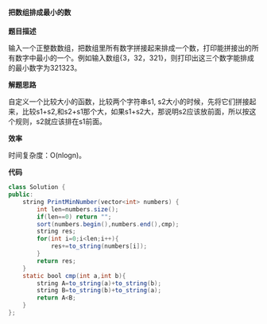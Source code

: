 #### 把数组排成最小的数

**题目描述**

输入一个正整数数组，把数组里所有数字拼接起来排成一个数，打印能拼接出的所有数字中最小的一个。例如输入数组{3，32，321}，则打印出这三个数字能排成的最小数字为321323。 

**解题思路**

自定义一个比较大小的函数，比较两个字符串s1, s2大小的时候，先将它们拼接起来，比较s1+s2,和s2+s1那个大，如果s1+s2大，那说明s2应该放前面，所以按这个规则，s2就应该排在s1前面。

**效率**

时间复杂度：O(nlogn)。

**代码**

```java
class Solution {
public:
    string PrintMinNumber(vector<int> numbers) {
        int len=numbers.size();
        if(len==0) return "";
        sort(numbers.begin(),numbers.end(),cmp);
        string res;
        for(int i=0;i<len;i++){
            res+=to_string(numbers[i]);
        }
        return res;
    }
    static bool cmp(int a,int b){
        string A=to_string(a)+to_string(b);
        string B=to_string(b)+to_string(a);
        return A<B;
    }
};
```

